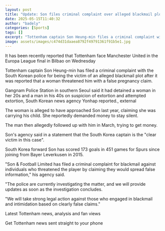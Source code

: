 ```yaml
---
layout: post
title: "Update: Son files criminal complaint over alleged blackmail plot"
date: 2025-05-15T11:40:32
author: "badely"
categories: [Sports]
tags: []
excerpt: "Tottenham captain Son Heung-min files a criminal complaint with the South Korean police for being the victim of an alleged blackmail plot."
image: assets/images/c474d31daaea8792f49791361f91b5e1.jpg
---
```


It has been recently reported that Tottenham face Manchester United in the Europa League final in Bilbao on Wednesday

Tottenham captain Son Heung-min has filed a criminal complaint with the South Korean police for being the victim of an alleged blackmail plot after it was reported that a woman threatened him with a false pregnancy claim. 

Gangnam Police Station in southern Seoul said it had detained a woman in her 20s and a man in his 40s on suspicion of extortion and attempted extortion, South Korean news agency Yonhap reported., external

The woman is alleged to have approached Son last year, claiming she was carrying his child. She reportedly demanded money to stay silent.

The man then allegedly followed up with him in March, trying to get money.

Son's agency said in a statement that the South Korea captain is the "clear victim in this case".

South Korea forward Son has scored 173 goals in 451 games for Spurs since joining from Bayer Leverkusen in 2015.

"Son & Football Limited has filed a criminal complaint for blackmail against individuals who threatened the player by claiming they would spread false information," his agency said.

"The police are currently investigating the matter, and we will provide updates as soon as the investigation concludes.

"We will take strong legal action against those who engaged in blackmail and intimidation based on clearly false claims."

Latest Tottenham news, analysis and fan views

Get Tottenham news sent straight to your phone

